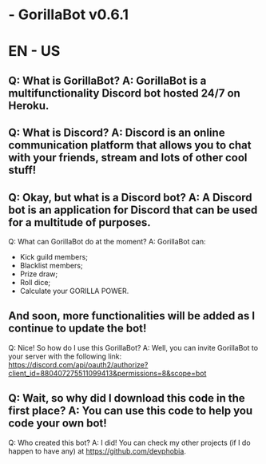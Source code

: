 # - GorillaBot v0.6.1

# EN - US
Q: What is GorillaBot?
A: GorillaBot is a multifunctionality Discord bot hosted 24/7 on Heroku.
-------------------
Q: What is Discord?
A: Discord is an online communication platform that allows you to chat with your friends,
stream and lots of other cool stuff!
-------------------
Q: Okay, but what is a Discord bot?
A: A Discord bot is an application for Discord that can be used for a multitude of purposes.
-------------------
Q: What can GorillaBot do at the moment?
A: GorillaBot can: 
+ Kick guild members;
+ Blacklist members;
+ Prize draw;
+ Roll dice;
+ Calculate your GORILLA POWER.

And soon, more functionalities will be added as I continue to update the bot!
------------------
Q: Nice! So how do I use this GorillaBot?
A: Well, you can invite GorillaBot to your server with the following link: https://discord.com/api/oauth2/authorize?client_id=880407275511099413&permissions=8&scope=bot

Q: Wait, so why did I download this code in the first place?
A: You can use this code to help you code your own bot!
-------------------
Q: Who created this bot?
A: I did! You can check my other projects (if I do happen to have any) at https://github.com/devphobia.
